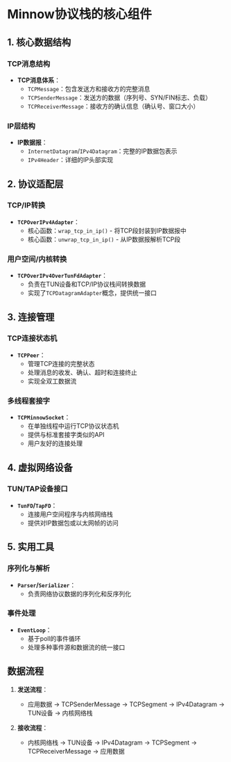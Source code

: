 # Minnow协议栈的核心组件

## 1. 核心数据结构

### TCP消息结构
- **TCP消息体系**：
  - `TCPMessage`：包含发送方和接收方的完整消息
  - `TCPSenderMessage`：发送方的数据（序列号、SYN/FIN标志、负载）
  - `TCPReceiverMessage`：接收方的确认信息（确认号、窗口大小）

### IP层结构
- **IP数据报**：
  - `InternetDatagram`/`IPv4Datagram`：完整的IP数据包表示
  - `IPv4Header`：详细的IP头部实现

## 2. 协议适配层

### TCP/IP转换
- **`TCPOverIPv4Adapter`**：
  - 核心函数：`wrap_tcp_in_ip()` - 将TCP段封装到IP数据报中
  - 核心函数：`unwrap_tcp_in_ip()` - 从IP数据报解析TCP段

### 用户空间/内核转换
- **`TCPOverIPv4OverTunFdAdapter`**：
  - 负责在TUN设备和TCP/IP协议栈间转换数据
  - 实现了`TCPDatagramAdapter`概念，提供统一接口

## 3. 连接管理

### TCP连接状态机
- **`TCPPeer`**：
  - 管理TCP连接的完整状态
  - 处理消息的收发、确认、超时和连接终止
  - 实现全双工数据流

### 多线程套接字
- **`TCPMinnowSocket`**：
  - 在单独线程中运行TCP协议状态机
  - 提供与标准套接字类似的API
  - 用户友好的连接处理

## 4. 虚拟网络设备

### TUN/TAP设备接口
- **`TunFD`/`TapFD`**：
  - 连接用户空间程序与内核网络栈
  - 提供对IP数据包或以太网帧的访问

## 5. 实用工具

### 序列化与解析
- **`Parser`/`Serializer`**：
  - 负责网络协议数据的序列化和反序列化

### 事件处理
- **`EventLoop`**：
  - 基于poll的事件循环
  - 处理多种事件源和数据流的统一接口

## 数据流程

1. **发送流程**：
   - 应用数据 → TCPSenderMessage → TCPSegment → IPv4Datagram → TUN设备 → 内核网络栈

2. **接收流程**：
   - 内核网络栈 → TUN设备 → IPv4Datagram → TCPSegment → TCPReceiverMessage → 应用数据
